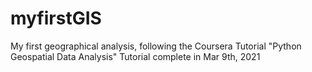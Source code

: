 # myfirstGIS

My first geographical analysis, following the Coursera Tutorial "Python Geospatial Data Analysis"
Tutorial complete in Mar 9th, 2021

